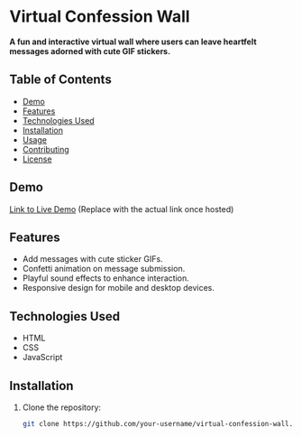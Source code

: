 # Virtual Confession Wall

**A fun and interactive virtual wall where users can leave heartfelt messages adorned with cute GIF stickers.**

## Table of Contents
- [Demo](#demo)
- [Features](#features)
- [Technologies Used](#technologies-used)
- [Installation](#installation)
- [Usage](#usage)
- [Contributing](#contributing)
- [License](#license)

## Demo
[Link to Live Demo](#) (Replace with the actual link once hosted)

## Features
- Add messages with cute sticker GIFs.
- Confetti animation on message submission.
- Playful sound effects to enhance interaction.
- Responsive design for mobile and desktop devices.

## Technologies Used
- HTML
- CSS
- JavaScript

## Installation
1. Clone the repository:
   ```bash
   git clone https://github.com/your-username/virtual-confession-wall.git
